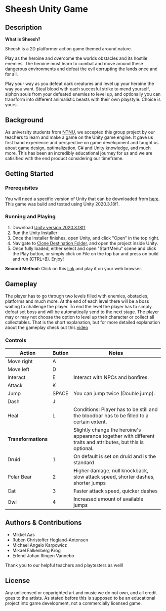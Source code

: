 # Sheesh Unity Game

## Description

**What is Sheesh?**

Sheesh is a 2D platformer action game themed around nature.

Play as the heroine and overcome the worlds obstacles and its hostile enemies. The heroine must learn to combat and move around these dangerous environments and defeat the evil corrupting the lands once and for all.

Play your way as you defeat dark creatures and level up your heroine the way you want. Steal blood with each succesful strike to mend yourself, siphon souls from your defeated enemies to level up, and optionally you can transform into different animalistic beasts with their own playstyle. Choice is yours.

## Background

As university students from [NTNU](https://www.ntnu.edu/about), we accepted this group project by our teachers to learn and make a game on the Unity game engine. It gave us first hand experience and perspective on game development and taught us about game design, optimalization, C# and Unity knowledge, and much more. This has been an incredibly educational journey for us and we are satisified with the end product considering our timeframe.

## Getting Started
### Prerequisites

You will need a specific version of Unity that can be downloaded from [here](https://unity3d.com/get-unity/download). This game was build and tested using Unity 2020.3.18f1.

### Running and Playing
1. Download [Unity version 2020.3.18f1](https://unity3d.com/get-unity/download/archive)
2. Run the Unity Installer
3. Once the Installer finishes, open Unity, and click "Open" in the top right.
4. Navigate to [Clone Destination Folder](https://github.com/NTNU-IMT3603-PLATFORMER/NTNU-IMT3606-GAME), and open the project inside Unity.
5. Once fully loaded, either select and open "StartMenu" scene and click the Play button, or simply click on File on the top bar and press on build and run (CTRL+B). Enjoy!

**Second Method:**
Click on this [link](https://copythis.link/game/Sheesh/v1.0/) and play it on your web browser.

## Gameplay

The player has to go through two levels filled with enemies, obstacles, platforms and much more. At the end of each level there will be a boss waiting to challenge the player. To end the level the player has to simply defeat set boss and will be automatically send to the next stage. The player may or may not choose the option to level up their character or collect all collectables. That is the short explanation, but for more detailed explanation about the gameplay check out this [video](https://www.youtube.com/watch?v=O_soiKZ37WM)

### Controls

| Action | Button | Notes |
| - | - | - |
| Move right | A | |
| Move left | D | |
| Interact | E | Interact with NPCs and bonfires.|
| Attack | K | |
| Jump | SPACE | You can jump twice (Double jump). |
| Dash | J | |
| Heal | L | Conditions: Player has to be still and the bloodbar has to be filled to a certain extent.|
| **Transformations** | | Slightly change the heroine's appearance together with different traits and attributes, but this is optional.|
| Druid | 1 | On default is set on druid and is the standard |
| Polar Bear | 2 | Higher damage, null knockback, slow attack speed, shorter dashes, shorter jumps |
| Cat | 3 | Faster attack speed, quicker dashes |
| Owl | 4 | Increased amount of available jumps |

## Authors & Contributions

- Mikkel Aas
- Ruben Christoffer Hegland-Antonsen
- Michael Angelo Karpowicz
- Mikael Falkenberg Krog
- Erlend Johan Ringen Vannebo

Thank you to our helpful teachers and playtesters as well!

## License

Any unlicensed or copyrighted art and music we do not own, and all credit goes to the artists. As stated before this is supposed to be an educational project into game development, not a commercially licensed game.
